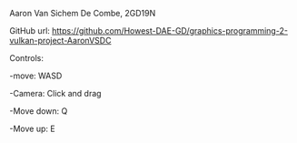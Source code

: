 Aaron Van Sichem De Combe, 2GD19N

GitHub url: https://github.com/Howest-DAE-GD/graphics-programming-2-vulkan-project-AaronVSDC

Controls: 

-move: WASD

-Camera: Click and drag

-Move down: Q

-Move up: E

